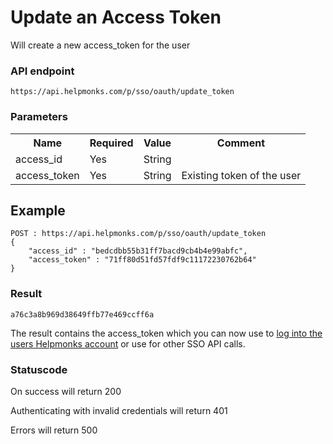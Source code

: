 # Update an Access Token

Will create a new access_token for the user

### API endpoint

```
https://api.helpmonks.com/p/sso/oauth/update_token
```

### Parameters

<table>
    <tr>
        <th>Name</th>
        <th>Required</th>
        <th>Value</th>
        <th>Comment</th>
    </tr>
    <tr>
        <td>access_id</td>
        <td>Yes</td>
        <td>String</td>
        <td></td>
    </tr>
    <tr>
        <td>access_token</td>
        <td>Yes</td>
        <td>String</td>
        <td>Existing token of the user</td>
    </tr>
</table>

## Example

```
POST : https://api.helpmonks.com/p/sso/oauth/update_token
{
    "access_id" : "bedcdbb55b31ff7bacd9cb4b4e99abfc",
    "access_token" : "71ff80d51fd57fdf9c11172230762b64"
}
```

### Result

```
a76c3a8b969d38649ffb77e469ccff6a
```

The result contains the access_token which you can now use to [log into the users Helpmonks account](../login/) or use for other SSO API calls.

### Statuscode

On success will return 200

Authenticating with invalid credentials will return 401

Errors will return 500
